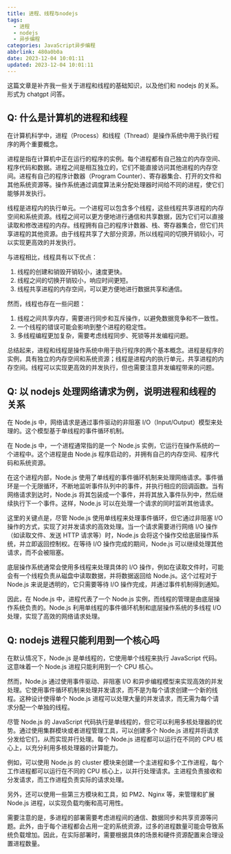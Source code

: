 ```yaml
---
title: 进程、线程与nodejs
tags:
  - 进程
  - nodejs
  - 异步编程
categories: JavaScript异步编程
abbrlink: 480a0b0a
date: 2023-12-04 10:01:11
updated: 2023-12-04 10:01:11
---
```


这篇文章是补齐我一些关于进程和线程的基础知识，以及他们和 nodejs 的关系。形式为 chatgpt 问答。

## Q: 什么是计算机的进程和线程

在计算机科学中，进程（Process）和线程（Thread）是操作系统中用于执行程序的两个重要概念。

进程是指在计算机中正在运行的程序的实例。每个进程都有自己独立的内存空间、程序代码和数据。进程之间是相互独立的，它们不能直接访问其他进程的内存空间。进程有自己的程序计数器（Program Counter）、寄存器集合、打开的文件和其他系统资源等。操作系统通过调度算法来分配处理器时间给不同的进程，使它们能够并发执行。

线程是进程内的执行单元。一个进程可以包含多个线程，这些线程共享进程的内存空间和系统资源。线程之间可以更方便地进行通信和共享数据，因为它们可以直接读取和修改进程的内存。线程拥有自己的程序计数器、栈、寄存器集合，但它们共享进程的其他资源。由于线程共享了大部分资源，所以线程间的切换开销较小，可以实现更高效的并发执行。

与进程相比，线程具有以下优点：

1. 线程的创建和销毁开销较小，速度更快。
2. 线程之间的切换开销较小，响应时间更短。
3. 线程共享进程的内存空间，可以更方便地进行数据共享和通信。

然而，线程也存在一些问题：

1. 线程之间共享内存，需要进行同步和互斥操作，以避免数据竞争和不一致性。
2. 一个线程的错误可能会影响到整个进程的稳定性。
3. 多线程编程更加复杂，需要考虑线程同步、死锁等并发编程问题。

总结起来，进程和线程是操作系统中用于执行程序的两个基本概念。进程是程序的实例，具有独立的内存空间和系统资源；线程是进程内的执行单元，共享进程的内存空间。线程可以实现更高效的并发执行，但也需要注意并发编程带来的问题。

## Q: 以 nodejs 处理网络请求为例，说明进程和线程的关系

在 Node.js 中，网络请求是通过事件驱动的非阻塞 I/O（Input/Output）模型来处理的。这个模型基于单线程的事件循环机制。

在 Node.js 中，一个进程通常指的是一个 Node.js 实例，它运行在操作系统的一个进程中。这个进程是由 Node.js 程序启动的，并拥有自己的内存空间、程序代码和系统资源。

在这个进程内部，Node.js 使用了单线程的事件循环机制来处理网络请求。事件循环是一个无限循环，不断地监听事件队列中的事件，并执行相应的回调函数。当有网络请求到达时，Node.js 将其包装成一个事件，并将其放入事件队列中，然后继续执行下一个事件。这样，Node.js 可以在处理一个请求的同时监听其他请求。

这里的关键点是，尽管 Node.js 使用单线程来处理事件循环，但它通过非阻塞 I/O 操作的方式，实现了对并发请求的高效处理。当一个请求需要进行网络 I/O 操作（如读取文件、发送 HTTP 请求等）时，Node.js 会将这个操作交给底层操作系统，并立即返回控制权。在等待 I/O 操作完成的期间，Node.js 可以继续处理其他请求，而不会被阻塞。

底层操作系统通常会使用多线程来处理具体的 I/O 操作，例如在读取文件时，可能会有一个线程负责从磁盘中读取数据，并将数据返回给 Node.js。这个过程对于 Node.js 来说是透明的，它只需要等待 I/O 操作完成，并通过事件机制得到通知。

因此，在 Node.js 中，进程代表了一个 Node.js 实例，而线程的管理是由底层操作系统负责的。Node.js 利用单线程的事件循环机制和底层操作系统的多线程 I/O 处理，实现了高效的网络请求处理。

## Q: nodejs 进程只能利用到一个核心吗

在默认情况下，Node.js 是单线程的，它使用单个线程来执行 JavaScript 代码。这意味着一个 Node.js 进程只能利用到一个 CPU 核心。

然而，Node.js 通过使用事件驱动、非阻塞 I/O 和异步编程模型来实现高效的并发处理。它使用事件循环机制来处理并发请求，而不是为每个请求创建一个新的线程。这种设计使得单个 Node.js 进程可以处理大量的并发请求，而无需为每个请求分配一个单独的线程。

尽管 Node.js 的 JavaScript 代码执行是单线程的，但它可以利用多核处理器的优势。通过使用集群模块或者进程管理工具，可以创建多个 Node.js 进程并将请求分发给它们，从而实现并行处理。每个 Node.js 进程都可以运行在不同的 CPU 核心上，以充分利用多核处理器的计算能力。

例如，可以使用 Node.js 的 cluster 模块来创建一个主进程和多个工作进程，每个工作进程都可以运行在不同的 CPU 核心上，以并行处理请求。主进程负责接收和分发请求，而工作进程负责实际的请求处理。

另外，还可以使用一些第三方模块和工具，如 PM2、Nginx 等，来管理和扩展 Node.js 进程，以实现负载均衡和高可用性。

需要注意的是，多进程的部署需要考虑进程间的通信、数据同步和共享资源等问题。此外，由于每个进程都会占用一定的系统资源，过多的进程数量可能会导致系统负载增加。因此，在实际部署时，需要根据具体的场景和硬件资源配置来合理设置进程数量。

